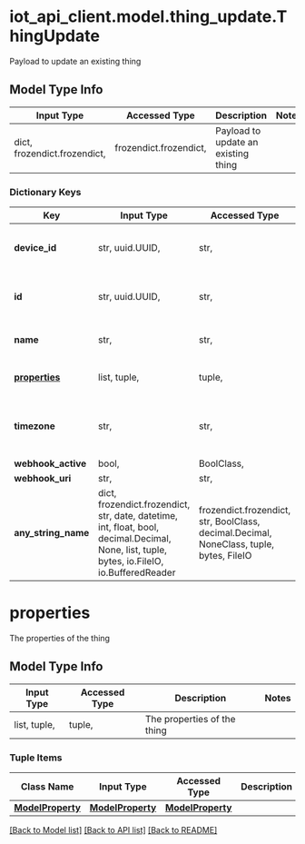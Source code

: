 # iot_api_client.model.thing_update.ThingUpdate

Payload to update an existing thing

## Model Type Info
Input Type | Accessed Type | Description | Notes
------------ | ------------- | ------------- | -------------
dict, frozendict.frozendict,  | frozendict.frozendict,  | Payload to update an existing thing | 

### Dictionary Keys
Key | Input Type | Accessed Type | Description | Notes
------------ | ------------- | ------------- | ------------- | -------------
**device_id** | str, uuid.UUID,  | str,  | The arn of the associated device | [optional] value must be a uuid
**id** | str, uuid.UUID,  | str,  | The id of the thing | [optional] value must be a uuid
**name** | str,  | str,  | The friendly name of the thing | [optional] 
**[properties](#properties)** | list, tuple,  | tuple,  | The properties of the thing | [optional] 
**timezone** | str,  | str,  | A time zone name. Check /v2/timezones for a list of valid names. | [optional] 
**webhook_active** | bool,  | BoolClass,  | Webhook uri | [optional] 
**webhook_uri** | str,  | str,  | Webhook uri | [optional] 
**any_string_name** | dict, frozendict.frozendict, str, date, datetime, int, float, bool, decimal.Decimal, None, list, tuple, bytes, io.FileIO, io.BufferedReader | frozendict.frozendict, str, BoolClass, decimal.Decimal, NoneClass, tuple, bytes, FileIO | any string name can be used but the value must be the correct type | [optional]

# properties

The properties of the thing

## Model Type Info
Input Type | Accessed Type | Description | Notes
------------ | ------------- | ------------- | -------------
list, tuple,  | tuple,  | The properties of the thing | 

### Tuple Items
Class Name | Input Type | Accessed Type | Description | Notes
------------- | ------------- | ------------- | ------------- | -------------
[**ModelProperty**](ModelProperty.md) | [**ModelProperty**](ModelProperty.md) | [**ModelProperty**](ModelProperty.md) |  | 

[[Back to Model list]](../../README.md#documentation-for-models) [[Back to API list]](../../README.md#documentation-for-api-endpoints) [[Back to README]](../../README.md)

